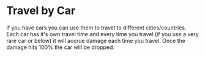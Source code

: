 # Travel by Car

If you have cars you can use them to travel to different cities/countries. Each car has it's own travel time and every time you travel (if you use a very rare car or below) it will accrue damage each time you travel. Once the damage hits 100% the car will be dropped.
